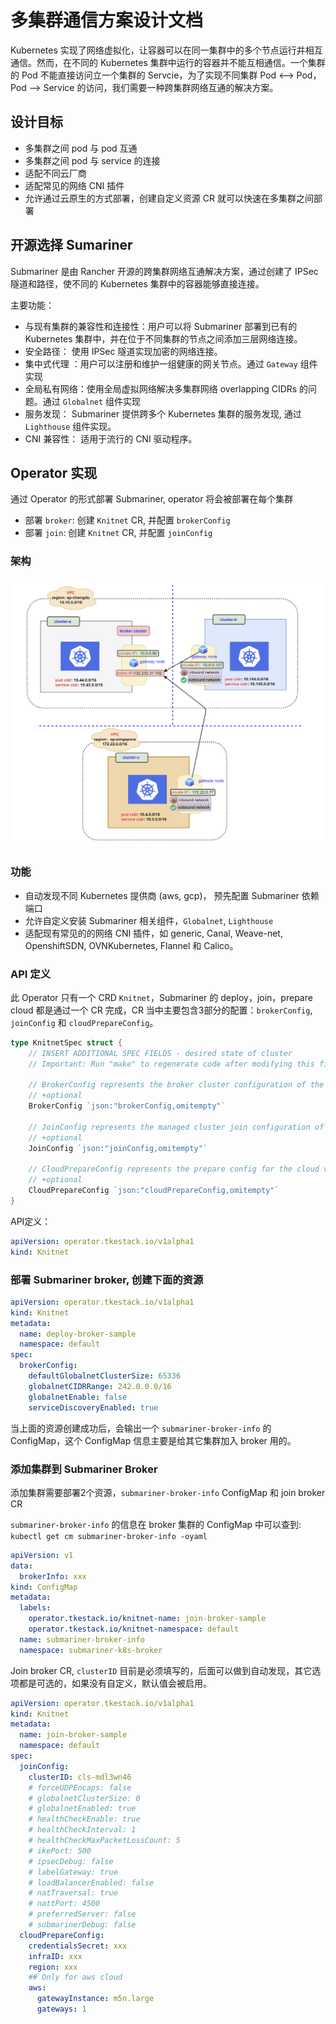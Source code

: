 # 多集群通信方案设计文档

Kubernetes 实现了网络虚拟化，让容器可以在同一集群中的多个节点运行并相互通信。然而，在不同的 Kubernetes 集群中运行的容器并不能互相通信。一个集群的 Pod 不能直接访问立一个集群的 Servcie，为了实现不同集群 Pod <--> Pod， Pod --> Service 的访问，我们需要一种跨集群网络互通的解决方案。

## 设计目标

- 多集群之间 pod 与 pod 互通
- 多集群之间 pod 与 service 的连接
- 适配不同云厂商
- 适配常见的网络 CNI 插件
- 允许通过云原生的方式部署，创建自定义资源 CR 就可以快速在多集群之间部署

## 开源选择 Sumariner

Submariner 是由 Rancher 开源的跨集群网络互通解决方案，通过创建了 IPSec 隧道和路径，使不同的 Kubernetes 集群中的容器能够直接连接。

主要功能：

- 与现有集群的兼容性和连接性：用户可以将 Submariner 部署到已有的 Kubernetes 集群中，并在位于不同集群的节点之间添加三层网络连接。
- 安全路径： 使用 IPSec 隧道实现加密的网络连接。
- 集中式代理 ：用户可以注册和维护一组健康的网关节点。通过 `Gateway` 组件实现
- 全局私有网络：使用全局虚拟网络解决多集群网络 overlapping CIDRs 的问题。通过 `Globalnet` 组件实现
- 服务发现： Submariner 提供跨多个 Kubernetes 集群的服务发现, 通过 `Lighthouse` 组件实现。
- CNI 兼容性： 适用于流行的 CNI 驱动程序。

## Operator 实现

通过 Operator 的形式部署 Submariner, operator 将会被部署在每个集群

- 部署 `broker`: 创建 `Knitnet` CR, 并配置 `brokerConfig`
- 部署 `join`: 创建 `Knitnet` CR, 并配置 `joinConfig`

### 架构

<div align="center">
    <img src="./icons/submariner-arch.png">
</div>

### 功能

- 自动发现不同 Kubernetes 提供商 (aws, gcp)， 预先配置 Submariner 依赖端口
- 允许自定义安装 Submariner 相关组件，`Globalnet`, `Lighthouse`
- 适配现有常见的的网络 CNI 插件，如 generic, Canal, Weave-net, OpenshiftSDN, OVNKubernetes, Flannel 和 Calico。

### API 定义

此 Operator 只有一个 CRD `Knitnet`，Submariner 的 deploy，join，prepare cloud 都是通过一个 CR 完成，CR 当中主要包含3部分的配置：`brokerConfig`, `joinConfig` 和 `cloudPrepareConfig`。

```go
type KnitnetSpec struct {
	// INSERT ADDITIONAL SPEC FIELDS - desired state of cluster
	// Important: Run "make" to regenerate code after modifying this file

	// BrokerConfig represents the broker cluster configuration of the Submariner.
	// +optional
	BrokerConfig `json:"brokerConfig,omitempty"`

	// JoinConfig represents the managed cluster join configuration of the Submariner.
	// +optional
	JoinConfig `json:"joinConfig,omitempty"`

	// CloudPrepareConfig represents the prepare config for the cloud vendor.
	// +optional
	CloudPrepareConfig `json:"cloudPrepareConfig,omitempty"`
}
```

API定义：
```yaml
apiVersion: operator.tkestack.io/v1alpha1
kind: Knitnet
```

### 部署 Submariner broker, 创建下面的资源

```yaml
apiVersion: operator.tkestack.io/v1alpha1
kind: Knitnet
metadata:
  name: deploy-broker-sample
  namespace: default
spec:
  brokerConfig:
    defaultGlobalnetClusterSize: 65336
    globalnetCIDRRange: 242.0.0.0/16
    globalnetEnable: false
    serviceDiscoveryEnabled: true
```

当上面的资源创建成功后，会输出一个 `submariner-broker-info` 的 ConfigMap，这个 ConfigMap 信息主要是给其它集群加入 broker 用的。

### 添加集群到 Submariner Broker

添加集群需要部署2个资源，`submariner-broker-info` ConfigMap 和 join broker CR

`submariner-broker-info` 的信息在 broker 集群的 ConfigMap 中可以查到: `kubectl get cm submariner-broker-info -oyaml`

```yaml
apiVersion: v1
data:
  brokerInfo: xxx
kind: ConfigMap
metadata:
  labels:
    operator.tkestack.io/knitnet-name: join-broker-sample
    operator.tkestack.io/knitnet-namespace: default
  name: submariner-broker-info
  namespace: submariner-k8s-broker
```

Join broker CR, `clusterID` 目前是必须填写的，后面可以做到自动发现，其它选项都是可选的，如果没有自定义，默认值会被启用。

```yaml
apiVersion: operator.tkestack.io/v1alpha1
kind: Knitnet
metadata:
  name: join-broker-sample
  namespace: default
spec:
  joinConfig:
    clusterID: cls-mdl3wn46
    # forceUDPEncaps: false
    # globalnetClusterSize: 0
    # globalnetEnabled: true
    # healthCheckEnable: true
    # healthCheckInterval: 1
    # healthCheckMaxPacketLossCount: 5
    # ikePort: 500
    # ipsecDebug: false
    # labelGateway: true
    # loadBalancerEnabled: false
    # natTraversal: true
    # nattPort: 4500
    # preferredServer: false
    # submarinerDebug: false
  cloudPrepareConfig:
    credentialsSecret: xxx
    infraID: xxx
    region: xxx
    ## Only for aws cloud
    aws:
      gatewayInstance: m5n.large
      gateways: 1
```
